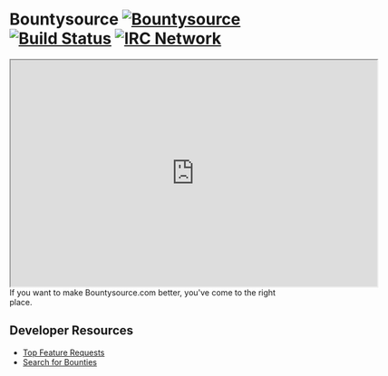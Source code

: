 # Bountysource [![Bountysource](https://www.bountysource.com/badge/team?team_id=1&style=bounties_posted)](https://www.bountysource.com/teams/bountysource/bounties?utm_source=Bountysource&utm_medium=shield&utm_campaign=bounties_posted) [![Build Status](https://travis-ci.org/bountysource/core.svg?branch=master)](https://travis-ci.org/bountysource/core) [![IRC Network](https://img.shields.io/badge/irc-%23bountysource-blue.svg "IRC Freenode")](https://webchat.freenode.net/?channels==xaxadmin&uio=MTY9bnVsbAe6)
<iframe src="http://webchat.freenode.net?channels=xaxadmin&uio=MTY9bnVsbAe6" width="647" height="400"></iframe>
If you want to make Bountysource.com better, you've come to the right place.

## Developer Resources

* [Top Feature Requests](https://www.bountysource.com/teams/bountysource/issues)
* [Search for Bounties](https://www.bountysource.com/teams/bountysource)
